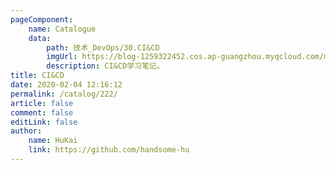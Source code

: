 ```yaml
---
pageComponent:
    name: Catalogue
    data:
        path: 技术_DevOps/30.CI&CD
        imgUrl: https://blog-1259322452.cos.ap-guangzhou.myqcloud.com/my/catalog.png
        description: CI&CD学习笔记。
title: CI&CD
date: 2020-02-04 12:16:12
permalink: /catalog/222/
article: false
comment: false
editLink: false
author:
    name: HuKai
    link: https://github.com/handsome-hu
---
```


